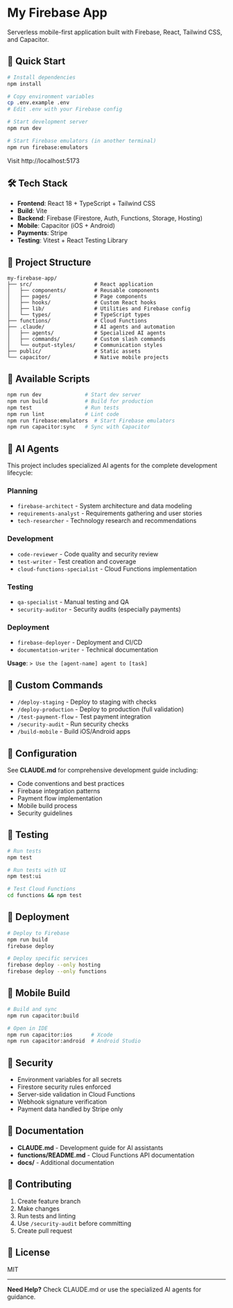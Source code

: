 # My Firebase App

Serverless mobile-first application built with Firebase, React, Tailwind CSS, and Capacitor.

## 🚀 Quick Start

```bash
# Install dependencies
npm install

# Copy environment variables
cp .env.example .env
# Edit .env with your Firebase config

# Start development server
npm run dev

# Start Firebase emulators (in another terminal)
npm run firebase:emulators
```

Visit http://localhost:5173

## 🛠️ Tech Stack

- **Frontend**: React 18 + TypeScript + Tailwind CSS
- **Build**: Vite
- **Backend**: Firebase (Firestore, Auth, Functions, Storage, Hosting)
- **Mobile**: Capacitor (iOS + Android)
- **Payments**: Stripe
- **Testing**: Vitest + React Testing Library

## 📁 Project Structure

```
my-firebase-app/
├── src/                    # React application
│   ├── components/         # Reusable components
│   ├── pages/              # Page components
│   ├── hooks/              # Custom React hooks
│   ├── lib/                # Utilities and Firebase config
│   └── types/              # TypeScript types
├── functions/              # Cloud Functions
├── .claude/                # AI agents and automation
│   ├── agents/             # Specialized AI agents
│   ├── commands/           # Custom slash commands
│   └── output-styles/      # Communication styles
├── public/                 # Static assets
└── capacitor/              # Native mobile projects
```

## 📝 Available Scripts

```bash
npm run dev              # Start dev server
npm run build            # Build for production
npm test                 # Run tests
npm run lint             # Lint code
npm run firebase:emulators  # Start Firebase emulators
npm run capacitor:sync   # Sync with Capacitor
```

## 🤖 AI Agents

This project includes specialized AI agents for the complete development lifecycle:

### Planning
- `firebase-architect` - System architecture and data modeling
- `requirements-analyst` - Requirements gathering and user stories
- `tech-researcher` - Technology research and recommendations

### Development
- `code-reviewer` - Code quality and security review
- `test-writer` - Test creation and coverage
- `cloud-functions-specialist` - Cloud Functions implementation

### Testing
- `qa-specialist` - Manual testing and QA
- `security-auditor` - Security audits (especially payments)

### Deployment
- `firebase-deployer` - Deployment and CI/CD
- `documentation-writer` - Technical documentation

**Usage**: `> Use the [agent-name] agent to [task]`

## 🎯 Custom Commands

- `/deploy-staging` - Deploy to staging with checks
- `/deploy-production` - Deploy to production (full validation)
- `/test-payment-flow` - Test payment integration
- `/security-audit` - Run security checks
- `/build-mobile` - Build iOS/Android apps

## 🔧 Configuration

See **CLAUDE.md** for comprehensive development guide including:
- Code conventions and best practices
- Firebase integration patterns
- Payment flow implementation
- Mobile build process
- Security guidelines

## 🧪 Testing

```bash
# Run tests
npm test

# Run tests with UI
npm test:ui

# Test Cloud Functions
cd functions && npm test
```

## 🚀 Deployment

```bash
# Deploy to Firebase
npm run build
firebase deploy

# Deploy specific services
firebase deploy --only hosting
firebase deploy --only functions
```

## 📱 Mobile Build

```bash
# Build and sync
npm run capacitor:build

# Open in IDE
npm run capacitor:ios      # Xcode
npm run capacitor:android  # Android Studio
```

## 🔐 Security

- Environment variables for all secrets
- Firestore security rules enforced
- Server-side validation in Cloud Functions
- Webhook signature verification
- Payment data handled by Stripe only

## 📖 Documentation

- **CLAUDE.md** - Development guide for AI assistants
- **functions/README.md** - Cloud Functions API documentation
- **docs/** - Additional documentation

## 🤝 Contributing

1. Create feature branch
2. Make changes
3. Run tests and linting
4. Use `/security-audit` before committing
5. Create pull request

## 📄 License

MIT

---

**Need Help?** Check CLAUDE.md or use the specialized AI agents for guidance.
